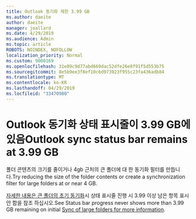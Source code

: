 ```yaml
---
title: Outlook 동기화 제한 3.99 GB
ms.author: daeite
author: daeite
manager: joallard
ms.date: 4/29/2019
ms.audience: Admin
ms.topic: article
ROBOTS: NOINDEX, NOFOLLOW
localization_priority: Normal
ms.custom: 9000169
ms.openlocfilehash: 31e89c9d77abd669dac52dfe26e0f91f5d553b75
ms.sourcegitcommit: 8e5b9ee3f8ef10c6d973923f955c23fa436adb84
ms.translationtype: MT
ms.contentlocale: ko-KR
ms.lasthandoff: 04/29/2019
ms.locfileid: "33470980"
---
```

# <a name="outlook-sync-status-bar-remains-at-399-gb"></a><span data-ttu-id="180c7-102">Outlook 동기화 상태 표시줄이 3.99 GB에 있음</span><span class="sxs-lookup"><span data-stu-id="180c7-102">Outlook sync status bar remains at 3.99 GB</span></span>

<span data-ttu-id="180c7-103">폴더 콘텐츠의 크기를 줄이거나 4gb 근처의 큰 폴더에 대 한 동기화 필터를 만듭니다.</span><span class="sxs-lookup"><span data-stu-id="180c7-103">Try reducing the size of the folder contents or create a synchronization filter for large folders at or near 4 GB.</span></span>

<span data-ttu-id="180c7-104">[자세한 내용은 큰 폴더의 초기 동기화](https://support.microsoft.com/en-us/help/2738323/status-bar-progress-never-shows-more-than-3-99-gb-remaining-on-initial)시 상태 표시줄 진행 시 3.99 이상 남은 항목 표시 안 함을 참조 하십시오.</span><span class="sxs-lookup"><span data-stu-id="180c7-104">See Status bar progress never shows more than 3.99 GB remaining on initial [Sync of large folders for more information](https://support.microsoft.com/en-us/help/2738323/status-bar-progress-never-shows-more-than-3-99-gb-remaining-on-initial).</span></span>